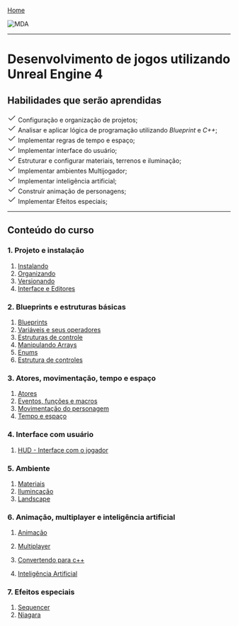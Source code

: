 [Home](https://myerco.github.io/unreal-engine)

![MDA](https://myerco.github.io/unreal-engine/imagens/cafegeek_small.png)

***
# Desenvolvimento de jogos utilizando Unreal Engine 4
## Habilidades que serão aprendidas  
![Classes de atores](imagens/icons/iconfinder_Check.png) Configuração e organização de projetos;   
![Classes de atores](imagens/icons/iconfinder_Check.png) Analisar e aplicar lógica de programação utilizando *Blueprint* e *C++*;     
![Classes de atores](imagens/icons/iconfinder_Check.png) Implementar regras de tempo e espaço;  
![Classes de atores](imagens/icons/iconfinder_Check.png) Implementar interface do usuário;  
![Classes de atores](imagens/icons/iconfinder_Check.png) Estruturar e configurar materiais, terrenos e iluminação;  
![Classes de atores](imagens/icons/iconfinder_Check.png) Implementar ambientes Multijogador;  
![Classes de atores](imagens/icons/iconfinder_Check.png) Implementar inteligência artificial;  
![Classes de atores](imagens/icons/iconfinder_Check.png) Construir animação de personagens;  
![Classes de atores](imagens/icons/iconfinder_Check.png) Implementar Efeitos especiais;  

***
## Conteúdo do curso
<a name="1"></a>
### 1. Projeto e instalação
1. [Instalando](https://myerco.github.io/unreal-engine/modulo1/instalando.html)
1. [Organizando](https://myerco.github.io/unreal-engine/modulo1/organizando.html)
1. [Versionando](https://myerco.github.io/unreal-engine/modulo1/github.html)
1. [Interface e Editores](modulo1/interface.html)  

<a name="2"></a>
### 2. Blueprints e estruturas básicas
1. [Blueprints](https://myerco.github.io/unreal-engine/modulo1/blueprint.html)
1. [Variáveis e seus operadores](https://myerco.github.io/unreal-engine/modulo1/variaveis.html)  
1. [Estruturas de controle](https://myerco.github.io/unreal-engine/modulo1/estruturascontrole.html)
1. [Manipulando Arrays](https://myerco.github.io/unreal-engine/modulo1/array.html)  
1. [Enums](https://myerco.github.io/unreal-engine/modulo1/enum.html)    
1. [Estrutura de controles](https://myerco.github.io/unreal-engine/modulo1/controles.html)

<a name="3"></a>
### 3. Atores, movimentação, tempo e espaço
1. [Atores](https://myerco.github.io/unreal-engine/modulo1/atores.html)
1. [Eventos, funções e macros](https://myerco.github.io/unreal-engine/modulo1/eventos_funcoes.html)  
1. [Movimentação do personagem](https://myerco.github.io/unreal-engine/modulo1/movimentacao.html)    
1. [Tempo e espaço](https://myerco.github.io/unreal-engine/modulo1.tempo_espaco.html)  

<a name="4"></a>
### 4. Interface com usuário
1. [HUD - Interface com o jogador](https://myerco.github.io/unreal-engine/hud.html)

<a name="5"></a>
### 5. Ambiente
1. [Materiais](https://myerco.github.io/unreal-engine/materiais.html)
1. [Ilumincação](https://myerco.github.io/unreal-engine/iluminacao.html)
1. [Landscape](https://myerco.github.io/unreal-engine/Landscape.html)  

<a name="6"></a>
### 6. Animação, multiplayer e inteligência artificial
1. [Animação](https://myerco.github.io/unreal-engine/modulo1/animacao.html)
1. [Multiplayer](https://myerco.github.io/unreal-engine/modulo1/multiplayer.html)
1. [Convertendo para c++](https://myerco.github.io/unreal-engine/modulo1/convertendo.html)

1. [Inteligência Artificial](https://myerco.github.io/unreal-engine/modulo1/inteligenciaArtificial.html)

<a name="7"></a>
### 7. Efeitos especiais
1. [Sequencer](https://myerco.github.io/unreal-engine/sequencer.html)
1. [Niagara](https://myerco.github.io/unreal-engine/modulo1/niagara.html)
